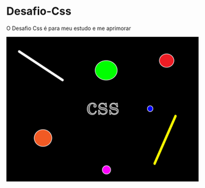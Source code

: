 # Desafio-Css
O Desafio Css é para meu estudo e me aprimorar  

![alt text](https://github.com/elyda66/Desafio-Css/blob/master/CSS.png "CSS")
